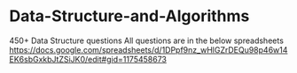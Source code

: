 # Data-Structure-and-Algorithms
450+ Data Structure questions
All questions are in the below spreadsheets
https://docs.google.com/spreadsheets/d/1DPpf9nz_wHlGZrDEQu98p46w14EK6sbGxkbJtZSiJK0/edit#gid=1175458673
